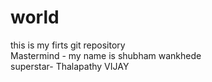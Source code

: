 # world
this is my firts git repository
<br>
Mastermind - my name is shubham wankhede
<br>
superstar- Thalapathy VIJAY
